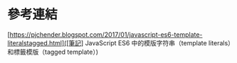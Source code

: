 # 參考連結
[https://pjchender.blogspot.com/2017/01/javascript-es6-template-literalstagged.html]([筆記] JavaScript ES6 中的模版字符串（template literals）和標籤模版（tagged template）) 